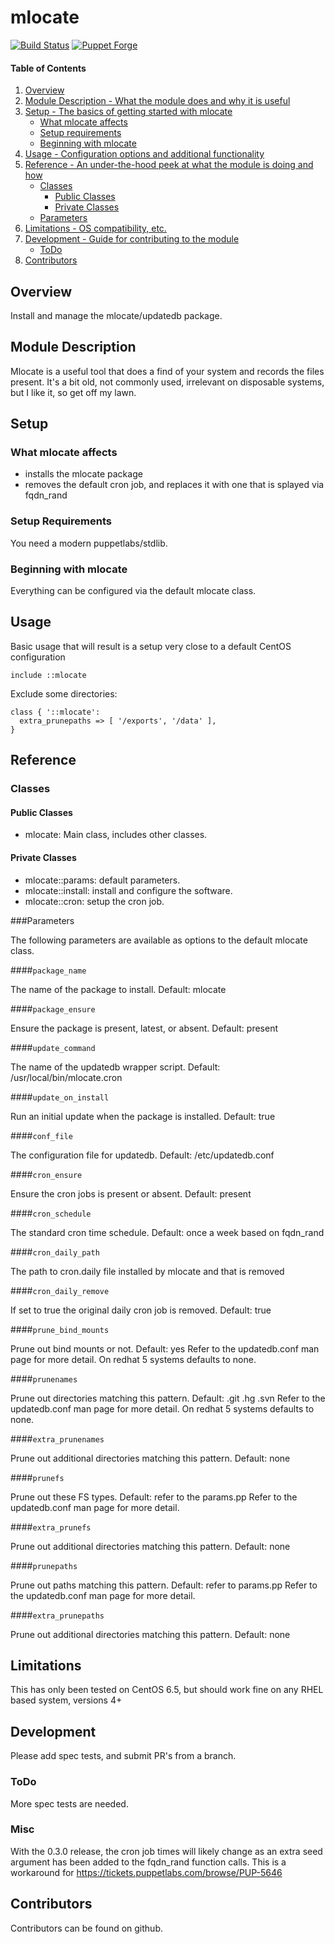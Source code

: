 # mlocate

[![Build Status](https://travis-ci.org/adamcrews/puppet-mlocate.svg)](https://travis-ci.org/adamcrews/puppet-mlocate)
[![Puppet Forge](http://img.shields.io/puppetforge/v/adamcrews/mlocate.svg)](http://forge.puppetlabs.com/adamcrews/mlocate)

#### Table of Contents

1. [Overview](#overview)
2. [Module Description - What the module does and why it is useful](#module-description)
3. [Setup - The basics of getting started with mlocate](#setup)
    * [What mlocate affects](#what-mlocate-affects)
    * [Setup requirements](#setup-requirements)
    * [Beginning with mlocate](#beginning-with-mlocate)
4. [Usage - Configuration options and additional functionality](#usage)
5. [Reference - An under-the-hood peek at what the module is doing and how](#reference)
    * [Classes](#classes)
      * [Public Classes](#public-classes)
      * [Private Classes](#private-classes)
    * [Parameters](#parameters)
5. [Limitations - OS compatibility, etc.](#limitations)
6. [Development - Guide for contributing to the module](#development)
    * [ToDo](#todo)
7. [Contributors](#contributors)

## Overview

Install and manage the mlocate/updatedb package.

## Module Description

Mlocate is a useful tool that does a find of your system and records the files present.
It's a bit old, not commonly used, irrelevant on disposable systems, but I like it, so get off my lawn.

## Setup

### What mlocate affects

* installs the mlocate package
* removes the default cron job, and replaces it with one that is splayed via fqdn_rand

### Setup Requirements

You need a modern puppetlabs/stdlib.

### Beginning with mlocate

Everything can be configured via the default mlocate class.

## Usage

Basic usage that will result is a setup very close to a default CentOS configuration

```puppet
include ::mlocate
```

Exclude some directories:

```puppet
class { '::mlocate':
  extra_prunepaths => [ '/exports', '/data' ],
}
```

## Reference

### Classes

#### Public Classes

* mlocate: Main class, includes other classes.

#### Private Classes

* mlocate::params: default parameters.
* mlocate::install: install and configure the software.
* mlocate::cron: setup the cron job.

###Parameters

The following parameters are available as options to the default mlocate class.

####`package_name`

The name of the package to install. Default: mlocate

####`package_ensure`

Ensure the package is present, latest, or absent. Default: present

####`update_command`

The name of the updatedb wrapper script. Default: /usr/local/bin/mlocate.cron

####`update_on_install`

Run an initial update when the package is installed. Default: true

####`conf_file`

The configuration file for updatedb. Default: /etc/updatedb.conf

####`cron_ensure`

Ensure the cron jobs is present or absent. Default: present

####`cron_schedule`

The standard cron time schedule. Default: once a week based on fqdn_rand

####`cron_daily_path`

The path to cron.daily file installed by mlocate and that is removed

####`cron_daily_remove`

If set to true the original daily cron job is removed. Default: true

####`prune_bind_mounts`

Prune out bind mounts or not. Default: yes
Refer to the updatedb.conf man page for more detail.
On redhat 5 systems defaults to none.

####`prunenames`

Prune out directories matching this pattern. Default: .git .hg .svn
Refer to the updatedb.conf man page for more detail.
On redhat 5 systems defaults to none.

####`extra_prunenames`

Prune out additional directories matching this pattern. Default: none

####`prunefs`

Prune out these FS types. Default: refer to the params.pp
Refer to the updatedb.conf man page for more detail.

####`extra_prunefs`

Prune out additional directories matching this pattern. Default: none

####`prunepaths`

Prune out paths matching this pattern. Default: refer to params.pp
Refer to the updatedb.conf man page for more detail.

####`extra_prunepaths`

Prune out additional directories matching this pattern. Default: none

## Limitations

This has only been tested on CentOS 6.5, but should work fine on any RHEL based system, versions 4+

## Development

Please add spec tests, and submit PR's from a branch.

### ToDo

More spec tests are needed.

### Misc

With the 0.3.0 release, the cron job times will likely change as an extra seed argument has been added to the fqdn_rand function calls.  This is a workaround for https://tickets.puppetlabs.com/browse/PUP-5646

## Contributors

Contributors can be found on github.

